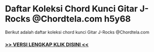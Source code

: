 
 # Daftar Koleksi Chord  Kunci Gitar J-Rocks @Chordtela.com h5y68


Berikut adalah daftar koleksi chord  kunci Gitar J-Rocks @Chordtela.com

###  <a href="https://shortlighzx.web.app?sq=Daftar Koleksi Chord  Kunci Gitar J-Rocks @Chordtela.com"> >> VERSI LENGKAP KLIK DISINI << </a>

